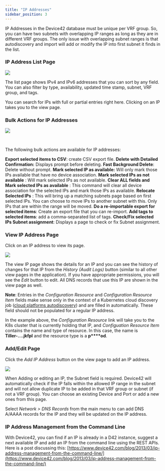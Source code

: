 ```yaml
---
title: "IP Addresses"
sidebar_position: 3
---
```


IP Addresses in the Device42 database must be unique per VRF group. So, you can have two subnets with overlapping IP ranges as long as they are in different VRF groups. The only issue with overlapping subnet ranges is that autodiscovery and import will add or modify the IP into first subnet it finds in the list.

### IP Address List Page

![](/assets/images/WEB-485_Select-IP-Address-to-view.png)

The list page shows IPv4 and IPv6 addresses that you can sort by any field. You can also filter by type, availability, updated time stamp, subnet, VRF group, and tags.

You can search for IPs with full or partial entries right here. Clicking on an IP takes you to the view page.

### Bulk Actions for IP Addresses

![](/assets/images/WEB-485_Select-IP-Address-Actions-menu.png)

 

The following bulk actions are available for IP addresses:

**Export selected items to CSV**: create CSV export file. **Delete with Detailed Confirmation:** Displays prompt before deleting. **Fast Background Delete**: Delete without prompt. **Mark selected IP as available:** Will only mark those IPs available that have no device association. **Mark selected IPs as not available** : Will mark selected IPs as not available. **Clear ALL fields and Mark selected IPs as available** : This command will clear all device association for the selected IPs and mark those IPs as available. **Relocate Selected IPs** : This will bring up a matching subnets page based on first selected IPs. You can choose to move IPs to another subnet with this. Only IPs that are within the range will be moved. **Do a re-importable export for selected items**: Create an export file that you can re-import. **Add tags to selected items**: add a comma-separated list of tags. **Check/Fix selected IPs Subnet assignment**: Displays a page to check or fix Subnet assignment.

### View IP Address Page

Click on an IP address to view its page.

![](/assets/images/WEB-485_Config_Resource-IP-example.png)

The view IP page shows the details for an IP and you can see the history of changes for that IP from the _History (Audit Logs)_ button (similar to all other view pages in the application). If you have appropriate permissions, you will see the _Edit_ button to edit. All DNS records that use this IP are shown in the view page as well.

**Note**: Entries in the _Configuration Resource_ and _Configuration Resource Item_ fields make sense only in the context of a Kubernetes cloud discovery job ([cloud platforms autodiscovery](docs/discovery/cloud_platforms_autodiscovery/index.md)) and are filled in automatically. These field should not be populated for a regular IP address.

In the example above, the _Configuration Resource_ link will take you to the K8s cluster that is currently holding that IP, and _Configuation Resource Item_ contains the name and type of resource. In this case, the name is **Tiller-….jkfpl** and the resource type is a **p****od**.

### Add/Edit Page

Click the _Add IP Address_ button on the view page to add an IP address.

![](/assets/images/WEB-485_Add-IP-Address.png)

When Adding or editing an IP, the Subnet field is required. Device42 will automatically check if the IP falls within the allowed IP range in the subnet and will not allow duplicate IP to be added in that VRF group or subnet (if not a VRF group). You can choose an existing Device and Port or add a new ones from this page.

Select _Network > DNS Records_ from the main menu to can add DNS A/AAAA records for the IP and they will be updated on the IP address.

### IP Address Management from the Command Line

With Device42, you can find if an IP is already in a D42 instance, suggest a next available IP and add an IP from the command line using the REST APIs. Here is a post discussing this: [https://www.device42.com/blog/2013/03/ip-address-management-from-the-command-line/](https://www.device42.com/blog/2013/03/ip-address-management-from-the-command-line/)
